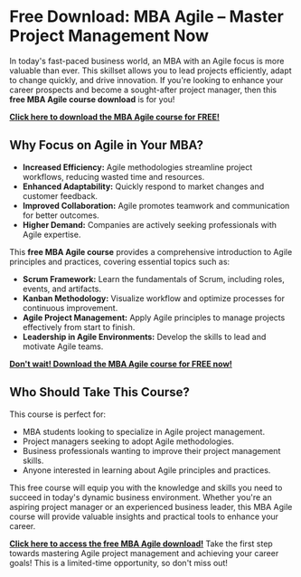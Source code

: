 # Free Download: MBA Agile – Master Project Management Now

In today's fast-paced business world, an MBA with an Agile focus is more valuable than ever. This skillset allows you to lead projects efficiently, adapt to change quickly, and drive innovation. If you're looking to enhance your career prospects and become a sought-after project manager, then this **free MBA Agile course download** is for you!

[**Click here to download the MBA Agile course for FREE!**](https://udemywork.com/mba-agile)

## Why Focus on Agile in Your MBA?

*   **Increased Efficiency:** Agile methodologies streamline project workflows, reducing wasted time and resources.
*   **Enhanced Adaptability:** Quickly respond to market changes and customer feedback.
*   **Improved Collaboration:** Agile promotes teamwork and communication for better outcomes.
*   **Higher Demand:** Companies are actively seeking professionals with Agile expertise.

This **free MBA Agile course** provides a comprehensive introduction to Agile principles and practices, covering essential topics such as:

*   **Scrum Framework:** Learn the fundamentals of Scrum, including roles, events, and artifacts.
*   **Kanban Methodology:** Visualize workflow and optimize processes for continuous improvement.
*   **Agile Project Management:** Apply Agile principles to manage projects effectively from start to finish.
*   **Leadership in Agile Environments:** Develop the skills to lead and motivate Agile teams.

[**Don't wait! Download the MBA Agile course for FREE now!**](https://udemywork.com/mba-agile)

## Who Should Take This Course?

This course is perfect for:

*   MBA students looking to specialize in Agile project management.
*   Project managers seeking to adopt Agile methodologies.
*   Business professionals wanting to improve their project management skills.
*   Anyone interested in learning about Agile principles and practices.

This free course will equip you with the knowledge and skills you need to succeed in today's dynamic business environment. Whether you're an aspiring project manager or an experienced business leader, this MBA Agile course will provide valuable insights and practical tools to enhance your career.

[**Click here to access the free MBA Agile download!**](https://udemywork.com/mba-agile) Take the first step towards mastering Agile project management and achieving your career goals! This is a limited-time opportunity, so don't miss out!
